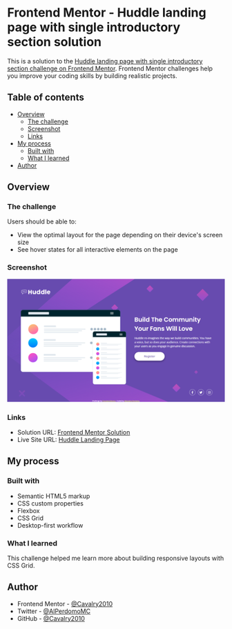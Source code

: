 # Frontend Mentor - Huddle landing page with single introductory section solution

This is a solution to the [Huddle landing page with single introductory section challenge on Frontend Mentor](https://www.frontendmentor.io/challenges/huddle-landing-page-with-a-single-introductory-section-B_2Wvxgi0). Frontend Mentor challenges help you improve your coding skills by building realistic projects.

## Table of contents

- [Overview](#overview)
  - [The challenge](#the-challenge)
  - [Screenshot](#screenshot)
  - [Links](#links)
- [My process](#my-process)
  - [Built with](#built-with)
  - [What I learned](#what-i-learned)
- [Author](#author)

## Overview

### The challenge

Users should be able to:

- View the optimal layout for the page depending on their device's screen size
- See hover states for all interactive elements on the page

### Screenshot

![Desktop Preview](./images/screenshot.png)

### Links

- Solution URL: [Frontend Mentor Solution](https://www.frontendmentor.io/solutions/responsive-huddle-landing-page-with-css-grid-and-flexbox-9auqeOuFHF)
- Live Site URL: [Huddle Landing Page](https://huddle-landing-alejandro.netlify.app)

## My process

### Built with

- Semantic HTML5 markup
- CSS custom properties
- Flexbox
- CSS Grid
- Desktop-first workflow

### What I learned

This challenge helped me learn more about building responsive layouts with CSS Grid.

## Author

- Frontend Mentor - [@Cavalry2010](https://www.frontendmentor.io/profile/Cavalry2010)
- Twitter - [@AlPerdomoMC](https://www.twitter.com/AlPerdomoMC)
- GitHub - [@Cavalry2010](https://www.github.com/Cavalry2010)
